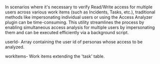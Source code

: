 In scenarios where it's necessary to verify Read/Write access for multiple users across various work items (such as Incidents, Tasks, etc.), traditional methods like impersonating individual users or using the Access Analyzer plugin can be time-consuming. This utility streamlines the process by enabling simultaneous access analysis for multiple users by impersonating them and can be executed efficiently via a background script.

userId- Array containing the user id of personas whose access to be analyzed.

workItems- Work items extending the 'task' table.
